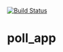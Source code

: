 [![Build Status](https://app.travis-ci.com/rishabhraj9/poll_app.svg?token=LapHSgotPTzNNQ9k39PU&branch=main)](https://app.travis-ci.com/rishabhraj9/poll_app)
# poll_app
